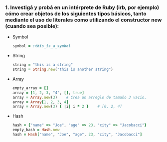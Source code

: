 ### 1. Investigá y probá en un intérprete de Ruby (irb, por ejemplo) cómo crear objetos de los siguientes tipos básicos, tanto mediante el uso de literales como utilizando el constructor new (cuando sea posible):
- Symbol
  ```ruby
  symbol = :this_is_a_symbol
  ```

- String
  ```ruby
  string = "this is a string"
  string = String.new("this is another string")
  ```

- Array
  ```ruby
  empty_array = []
  array = [1, 2, 3, "4", [], true]
  array = Array.new(3)    # Crea un arreglo de tamaño 3 vacio.
  array = Array[1, 2, 3, 4]
  array = Array.new(3) { |i| i * 2 }    # [0, 2, 4]
  ```

- Hash
  ```ruby
  hash = {"name" => "Joe", "age" => 23, "city" => "Jacobacci"}
  empty_hash = Hash.new
  hash = Hash["name", "Joe", "age", 23, "city", "Jacobacci"]
  
  ```